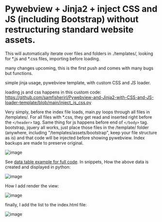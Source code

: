 # 
# Pywebview + Jinja2 + inject CSS and JS (including Bootstrap) without restructuring standard website assets. 

 This will automatically iterate over files and folders in ./templates/, looking for *.js and *.css files, importing before loading. 


many changes upcoming, this is the first push and comes with many bugs but functions.  

simple jinja usage, pywebview template, with custom CSS and JS loader. 

loading js and css happens in this custom code: https://github.com/samfisherirl/Pywebview-and-Jinja2-with-CSS-and-JS-loader-template/blob/main/inject_js_css.py

Very simply, before the index file loads, main.py loops through all files in /templates/. For all files with  *.css, they get read and inserted right before the  `</header>` tag. Same thing for js happens before end of `</body>` tag. 
bootstrap, jquery all works, just place those files in the /template/ folder (anywhere, including "/templates/assets/bootstrap", keep your file structure as is) and that code will be injected before showing pywebview. Index backups are made to preserve original.

![image](https://user-images.githubusercontent.com/98753696/221055533-0f7fc5b9-58af-41db-9af6-39a8a9712ffc.png)

See <a href="https://github.com/samfisherirl/Pywebview-and-Jinja2-with-CSS-and-JS-loader-template/tree/main/data_table_example">data table example for full code</a>. In snippets, How the above data is created and displayed in python:


 ![image](https://user-images.githubusercontent.com/98753696/221068841-15e4d2bd-c091-48c9-84cf-5a518d659b93.png)






How I add render the view:
 
 ![image](https://user-images.githubusercontent.com/98753696/221068247-3405b219-f85d-43b1-b86a-b1d7c1b94c88.png)

      
      
      
                      
finally, I add the list to the index.html file:

![image](https://user-images.githubusercontent.com/98753696/221068165-a6798250-13d1-4e85-b1aa-1b5da9a06e6a.png)
